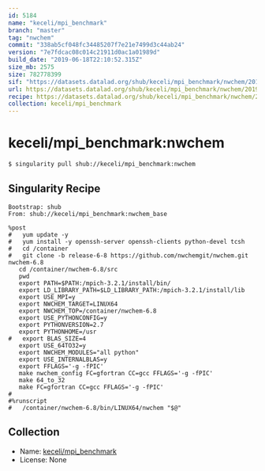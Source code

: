 ```yaml
---
id: 5184
name: "keceli/mpi_benchmark"
branch: "master"
tag: "nwchem"
commit: "338ab5cf048fc34485207f7e21e7499d3c44ab24"
version: "7e7fdcac08c014c21911d0ac1a01989d"
build_date: "2019-06-18T22:10:52.315Z"
size_mb: 2575
size: 782778399
sif: "https://datasets.datalad.org/shub/keceli/mpi_benchmark/nwchem/2019-06-18-338ab5cf-7e7fdcac/7e7fdcac08c014c21911d0ac1a01989d.simg"
url: https://datasets.datalad.org/shub/keceli/mpi_benchmark/nwchem/2019-06-18-338ab5cf-7e7fdcac/
recipe: https://datasets.datalad.org/shub/keceli/mpi_benchmark/nwchem/2019-06-18-338ab5cf-7e7fdcac/Singularity
collection: keceli/mpi_benchmark
---
```


# keceli/mpi_benchmark:nwchem

```bash
$ singularity pull shub://keceli/mpi_benchmark:nwchem
```

## Singularity Recipe

```singularity
Bootstrap: shub
From: shub://keceli/mpi_benchmark:nwchem_base

%post
#   yum update -y
#   yum install -y openssh-server openssh-clients python-devel tcsh
#   cd /container
#   git clone -b release-6-8 https://github.com/nwchemgit/nwchem.git nwchem-6.8
   cd /container/nwchem-6.8/src 
   pwd
   export PATH=$PATH:/mpich-3.2.1/install/bin/
   export LD_LIBRARY_PATH=$LD_LIBRARY_PATH:/mpich-3.2.1/install/lib
   export USE_MPI=y
   export NWCHEM_TARGET=LINUX64
   export NWCHEM_TOP=/container/nwchem-6.8
   export USE_PYTHONCONFIG=y 
   export PYTHONVERSION=2.7
   export PYTHONHOME=/usr
#   export BLAS_SIZE=4
   export USE_64TO32=y 
   export NWCHEM_MODULES="all python"
   export USE_INTERNALBLAS=y
   export FFLAGS='-g -fPIC'
   make nwchem_config FC=gfortran CC=gcc FFLAGS='-g -fPIC'
   make 64_to_32
   make FC=gfortran CC=gcc FFLAGS='-g -fPIC'
#
#%runscript
#   /container/nwchem-6.8/bin/LINUX64/nwchem "$@"
```

## Collection

 - Name: [keceli/mpi_benchmark](https://github.com/keceli/mpi_benchmark)
 - License: None

